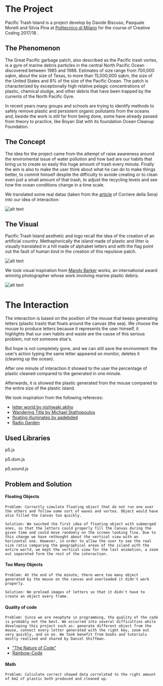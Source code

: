 # The Project
Pacific Trash Island is a project develop by Davide Biscuso, Pasquale Morelli and Silvia Pina at [Politecnico di Milano](http://www.polimi.it) for the course of Creative Coding 2017/18 .



## The Phenomenon
The Great Pacific garbage patch, also described as the Pacific trash vortex, is a gyre of marine debris particles in the central North Pacific Ocean discovered between 1985 and 1988. Estimates of size range from 700,000 sqkm, about the size of Texas, to more than 15,000,000 sqkm, the size of the United States and 8% of the size of the Pacific Ocean.
The patch is characterized by exceptionally high relative pelagic concentrations of plastic, chemical sludge, and other debris that have been trapped by the currents of the North Pacific Gyre.

In recent years many groups and schools are trying to identify methods to safely remove plastic and persistent organic pollutants from the oceans and, beside the work is still far from being done, some have already passed from theory to practice, like Boyan Slat with its foundation Ocean Cleanup Foundation.



## The Concept
The idea for the project came from the attempt of raise awareness around the enviromental issue of water pollution and how bad are our habits that bring us to create so easly this huge amount of trash every minute. Finally the aim is also to make the user think about what he can do to make things better, to commit himself despite the difficulty to avoide creating or to clean even just a small amount of that trash, to adjust the recycling levels and see how the ocean conditions change in a time scale.

We translated some real datas (taken from the [article](http://www.corriere.it/ambiente/16_gennaio_20/plastica-oceano-peso-maggiore-pesci-2c73cafa-bf71-11e5-953f-faa14dcd94bb.shtml?refresh_ce-cp) of Corriere della Sera) into our idea of interaction:

![alt text](https://9roupnine.github.io/PacificTrashIsland/assets/translation.png)



## The Visual

Pacific Trash Island aesthetic and logo recall the idea of the creation of an artificial country.
Methaphorically the island made of plastic and litter is visually translated in a hill made of alphabet letters and with the flag point out the fault of human kind in the creation of this repulsive patch.

![alt text](https://9roupnine.github.io/PacificTrashIsland/assets/mood2.png)

We took visual inspiration from [Mandy Barker](http://mandy-barker.com/) works, an international award winning photographer whose work involving marine plastic debris.

![alt text](https://9roupnine.github.io/PacificTrashIsland/assets/mood1.png)



# The Interaction

The interaction is based on the position of the mouse that keeps generating letters (plastic trash) that floats around the canvas (the sea). We choose the mouse to produce letters because it represents the user himself, it highlights that our own habits and waste are the cause of this serious problem, not not someone else's.

But hope is not completely gone, and we can still save the environment: the user’s action typing the same letter appeared on monitor, deletes it (cleaning up the ocean).

After one minute of interaction it showed to the user the percentage of plastic cleaned compared to the generated in one minute. 

Afterwards, it is showed the plastic generated from the mouse compared to the entire size of the plastic island.

We took inspiration from the following refereces:
* [letter world by nishiwaki akiho](https://www.openprocessing.org/sketch/79781)
* [Wandering Title by Michael Stathopoulos](https://www.openprocessing.org/sketch/104881)
* [floating illuminates by aadebded](https://www.openprocessing.org/sketch/381214)
* [Radio Garden](http://radio.garden/live/)



## Used Libraries

p5.js

p5.dom.js

p5.sound.js



## Problem and Solution

#### Floating Objects

``
Problem: Correctly simulate floating object that do not run one over the others and follow some sort of waves and vortex. Object would have also filled the Canvas too quickly.
``

``
Solution: We swiched the first idea of floating object with submerged ones, so that the letters could properly fill the Canvas during the given time and could move randomly on the screen looking fine.
Due to this change we have rethought about the vertical view with an horizontal one. However, in order to allow the user to see the real size ratio comparing the geographical areas of the island with the entire world, we kept the vertical view for the last animation, a zoom out separeted form the rest of the interaction.
``

#### Too Many Objects

``
Problem: At the end of the minute, there were too many object generated by the mouse on the canvas and overloaded it didn't work properly.
``

``
Solution: We preload images of letters so that it didn't have to create an object every frame.
``

#### Quality of code

``
Problem: Since we are neophyte in programming, the quality of the code is probably not the best. We occurred into several difficulties while developing this project such as: generate different object from the mouse, connect every letter generated with the right key, zoom out very quickly, and so on.
We took benefit from books and tutorials mostly realized and shared by Daniel Shiffman.
``
* ["The Nature of Code"](http://natureofcode.com/book/)
* [Rainbow-Code](https://github.com/CodingTrain/Rainbow-Code)

#### Math

``
Problem: Calculate correct showed data correlated to the right amount of km2 of plastic both produced and cleaned up.
``
